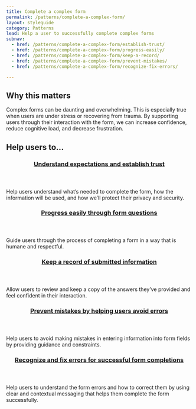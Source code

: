 ```yaml
---
title: Complete a complex form
permalink: /patterns/complete-a-complex-form/
layout: styleguide
category: Patterns
lead: Help a user to successfully complete complex forms
subnav:
  - href: /patterns/complete-a-complex-form/establish-trust/
  - href: /patterns/complete-a-complex-form/progress-easily/
  - href: /patterns/complete-a-complex-form/keep-a-record/
  - href: /patterns/complete-a-complex-form/prevent-mistakes/
  - href: /patterns/complete-a-complex-form/recognize-fix-errors/

---
```


## Why this matters
Complex forms can be daunting and overwhelming. This is especially true when users are under stress or recovering from trauma. By supporting users through their interaction with the form, we can increase confidence, reduce cognitive load, and decrease frustration.

## Help users to...
<div class="usa-card-group flex-row margin-top-2">
  <div
  class="usa-card site-component-card grid-col-4 tablet:grid-col-4 margin-bottom-2"
  role="region"
  aria-atomic="true"
  aria-label="Visit establish trust pattern"
  data-meta="Visit establish trust pattern">
    <div class="usa-card__container">
      <header class="usa-card__header">
        <h3 class="usa-card__heading font-lang-lg pattern-card-heading"><a href="{{ site.baseurl }}/patterns/complete-a-complex-form/establish-trust/">Understand expectations and <strong>establish trust</strong></a></h3>
      </header>
      <div class="usa-card__body font-lang-sm">
        <p>Help users understand what’s needed to complete the form, how the information will be used, and how we’ll protect their privacy and security.</p>
      </div>
    </div>
  </div>
  <div
  class="usa-card site-component-card grid-col-4 tablet:grid-col-4 margin-bottom-2"
  role="region"
  aria-atomic="true"
  aria-label="Visit progress easily pattern"
  data-meta="Visit progress easily pattern">
    <div class="usa-card__container">
      <header class="usa-card__header">
        <h3 class="usa-card__heading font-lang-lg pattern-card-heading"><a href="{{ site.baseurl }}/patterns/complete-a-complex-form/progress-easily/"><strong>Progress easily</strong> through form questions</a></h3>
      </header>
      <div class="usa-card__body font-lang-sm">
        <p>Guide users through the process of completing a form in a way that is humane and respectful.</p>
      </div>
    </div>
  </div>
  <div
  class="usa-card site-component-card grid-col-4 tablet:grid-col-4 margin-bottom-2"
  role="region"
  aria-atomic="true"
  aria-label="Visit keep a record pattern"
  data-meta="Visit keep a record pattern">
    <div class="usa-card__container">
      <header class="usa-card__header">
        <h3 class="usa-card__heading font-lang-lg pattern-card-heading"><a href="{{ site.baseurl }}/patterns/complete-a-complex-form/keep-a-record/"><strong>Keep a record</strong> of submitted information</a></h3>
      </header>
      <div class="usa-card__body font-lang-sm">
        <p>Allow users to review and keep a copy of the answers they’ve provided and feel confident in their interaction.</p>
      </div>
    </div>
  </div>
  <div
  class="usa-card site-component-card grid-col-4 tablet:grid-col-4 margin-bottom-2"
  role="region"
  aria-atomic="true"
  aria-label="Visit prevent mistakes pattern"
  data-meta="Visit prevent mistakes pattern">
    <div class="usa-card__container">
      <header class="usa-card__header">
        <h3 class="usa-card__heading font-lang-lg pattern-card-heading"><a href="{{ site.baseurl }}/patterns/complete-a-complex-form/prevent-mistakes/"><strong>Prevent mistakes</strong> by helping users avoid errors</a></h3>
      </header>
      <div class="usa-card__body font-lang-sm">
        <p>Help users to avoid making mistakes in entering information into form fields by providing guidance and constraints.</p>
      </div>
    </div>
  </div>   
  <div
  class="usa-card site-component-card grid-col-4 tablet:grid-col-4 margin-bottom-2"
  role="region"
  aria-atomic="true"
  aria-label="Visit recognize and fix errors pattern"
  data-meta="Visit recognize and fix errors pattern">
    <div class="usa-card__container">
      <header class="usa-card__header">
        <h3 class="usa-card__heading font-lang-lg pattern-card-heading"><a href="{{ site.baseurl }}/patterns/complete-a-complex-form/understand-fix-errors/"><strong>Recognize and fix errors</strong> for successful form completions</a></h3>
      </header>
      <div class="usa-card__body font-lang-sm">
        <p>Help users to understand the form errors and how to correct them by using clear and contextual messaging that helps them complete the form successfully.</p>
      </div>
    </div>
  </div>      
</div>